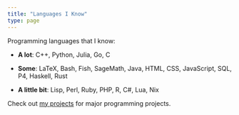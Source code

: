 ```yaml
---
title: "Languages I Know"
type: page
---
```



Programming languages that I know:

- **A lot**: C++, Python, Julia, Go, C

- **Some**: LaTeX, Bash, Fish, SageMath, Java, HTML, CSS, JavaScript, SQL, P4, Haskell, Rust

- **A little bit**: Lisp, Perl, Ruby, PHP, R, C#, Lua, Nix

Check out [my projects](/projects) for major programming projects.
